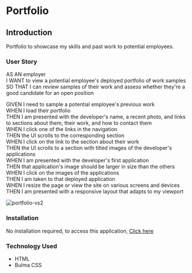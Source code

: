 # Portfolio

## Introduction
Portfolio to showcase my skills and past work to potential employees.


### User Story
   AS AN employer  
   I WANT to view a potential employee's deployed portfolio of work samples    
   SO THAT I can review samples of their work and assess whether they're a good candidate for an open position    

   GIVEN I need to sample a potential employee's previous work  
   WHEN I load their portfolio  
   THEN I am presented with the developer's name, a recent photo, and links to sections about them, their work, and how to contact them  
   WHEN I click one of the links in the navigation  
   THEN the UI scrolls to the corresponding section  
   WHEN I click on the link to the section about their work  
   THEN the UI scrolls to a section with titled images of the developer's applications  
   WHEN I am presented with the developer's first application  
   THEN that application's image should be larger in size than the others  
   WHEN I click on the images of the applications  
   THEN I am taken to that deployed application  
   WHEN I resize the page or view the site on various screens and devices  
   THEN I am presented with a responsive layout that adapts to my viewport  

![portfolio-vs2](https://user-images.githubusercontent.com/79684575/120264173-d9b47d00-c262-11eb-994c-67088eeaae81.png)

### Installation
No installation required, to access this application,
[ Click here ](https://thuylienvo.github.io/portfolio/) 

### Technology Used 
* HTML
* Bulma CSS

